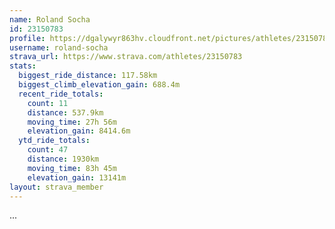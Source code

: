 ```yaml
---
name: Roland Socha
id: 23150783
profile: https://dgalywyr863hv.cloudfront.net/pictures/athletes/23150783/14745672/4/large.jpg
username: roland-socha
strava_url: https://www.strava.com/athletes/23150783
stats:
  biggest_ride_distance: 117.58km
  biggest_climb_elevation_gain: 688.4m
  recent_ride_totals:
    count: 11
    distance: 537.9km
    moving_time: 27h 56m
    elevation_gain: 8414.6m
  ytd_ride_totals:
    count: 47
    distance: 1930km
    moving_time: 83h 45m
    elevation_gain: 13141m
layout: strava_member
--- 
```

...
